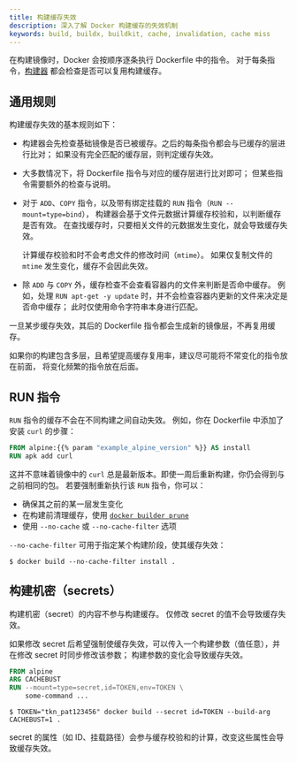 ```yaml
---
title: 构建缓存失效
description: 深入了解 Docker 构建缓存的失效机制
keywords: build, buildx, buildkit, cache, invalidation, cache miss
---
```


在构建镜像时，Docker 会按顺序逐条执行 Dockerfile 中的指令。
对于每条指令，[构建器](/manuals/build/builders/_index.md) 都会检查是否可以复用构建缓存。

## 通用规则

构建缓存失效的基本规则如下：

- 构建器会先检查基础镜像是否已被缓存。之后的每条指令都会与已缓存的层进行比对；
  如果没有完全匹配的缓存层，则判定缓存失效。

- 大多数情况下，将 Dockerfile 指令与对应的缓存层进行比对即可；
  但某些指令需要额外的检查与说明。

- 对于 `ADD`、`COPY` 指令，以及带有绑定挂载的 `RUN` 指令（`RUN --mount=type=bind`），
  构建器会基于文件元数据计算缓存校验和，以判断缓存是否有效。
  在查找缓存时，只要相关文件的元数据发生变化，就会导致缓存失效。

  计算缓存校验和时不会考虑文件的修改时间（`mtime`）。
  如果仅复制文件的 `mtime` 发生变化，缓存不会因此失效。

- 除 `ADD` 与 `COPY` 外，缓存检查不会查看容器内的文件来判断是否命中缓存。
  例如，处理 `RUN apt-get -y update` 时，并不会检查容器内更新的文件来决定是否命中缓存；
  此时仅使用命令字符串本身进行匹配。

一旦某步缓存失效，其后的 Dockerfile 指令都会生成新的镜像层，不再复用缓存。

如果你的构建包含多层，且希望提高缓存复用率，建议尽可能将不常变化的指令放在前面，
将变化频繁的指令放在后面。

## RUN 指令

`RUN` 指令的缓存不会在不同构建之间自动失效。
例如，你在 Dockerfile 中添加了安装 `curl` 的步骤：

```dockerfile
FROM alpine:{{% param "example_alpine_version" %}} AS install
RUN apk add curl
```

这并不意味着镜像中的 `curl` 总是最新版本。即使一周后重新构建，你仍会得到与之前相同的包。
若要强制重新执行该 `RUN` 指令，你可以：

- 确保其之前的某一层发生变化
- 在构建前清理缓存，使用 [`docker builder prune`](/reference/cli/docker/builder/prune.md)
- 使用 `--no-cache` 或 `--no-cache-filter` 选项

`--no-cache-filter` 可用于指定某个构建阶段，使其缓存失效：

```console
$ docker build --no-cache-filter install .
```

## 构建机密（secrets）

构建机密（secret）的内容不参与构建缓存。
仅修改 secret 的值不会导致缓存失效。

如果修改 secret 后希望强制使缓存失效，可以传入一个构建参数（值任意），并在修改 secret 时同步修改该参数；
构建参数的变化会导致缓存失效。

```dockerfile
FROM alpine
ARG CACHEBUST
RUN --mount=type=secret,id=TOKEN,env=TOKEN \
    some-command ...
```

```console
$ TOKEN="tkn_pat123456" docker build --secret id=TOKEN --build-arg CACHEBUST=1 .
```

secret 的属性（如 ID、挂载路径）会参与缓存校验和的计算，改变这些属性会导致缓存失效。
